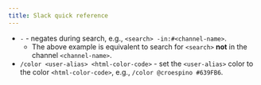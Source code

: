 ```yaml
---
title: Slack quick reference
---
```

- `-` - negates during search, e.g., `<search> -in:#<channel-name>`.
    - The above example is equivalent to search for `<search>` **not** in the channel `<channel-name>`.
- `/color <user-alias> <html-color-code>` - set the `<user-alias>` color to the color `<html-color-code>`, e.g., `/color @croespino #639FB6`. 